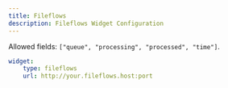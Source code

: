```yaml
---
title: Fileflows
description: Fileflows Widget Configuration
---
```


Allowed fields: `["queue", "processing", "processed", "time"]`.

```yaml
widget:
    type: fileflows
    url: http://your.fileflows.host:port
```
